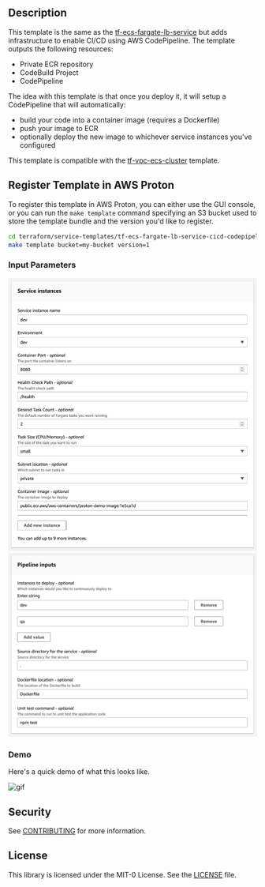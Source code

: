 ## Description

This template is the same as the [tf-ecs-fargate-lb-service](../../tf-ecs-fargate-lb-service/) but adds infrastructure to enable CI/CD using AWS CodePipeline.  The template outputs the following resources:

- Private ECR repository
- CodeBuild Project
- CodePipeline

The idea with this template is that once you deploy it, it will setup a CodePipeline that will automatically:

- build your code into a container image (requires a Dockerfile)
- push your image to ECR
- optionally deploy the new image to whichever service instances you've configured

This template is compatible with the [tf-vpc-ecs-cluster](../../environment-templates/tf-vpc-ecs-cluster) template.


## Register Template in AWS Proton

To register this template in AWS Proton, you can either use the GUI console, or you can run the `make template` command specifying an S3 bucket used to store the template bundle and the version you'd like to register.

```sh
cd terraform/service-templates/tf-ecs-fargate-lb-service-cicd-codepipeline
make template bucket=my-bucket version=1
```

### Input Parameters

![input](./input.png)
![pipeline](./pipeline.png)

### Demo

Here's a quick demo of what this looks like.

![gif](./input.gif)


## Security

See [CONTRIBUTING](../../CONTRIBUTING.md#security-issue-notifications) for more information.

## License

This library is licensed under the MIT-0 License. See the [LICENSE](../../LICENSE) file.

